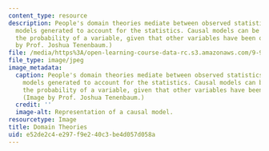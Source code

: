 ```yaml
---
content_type: resource
description: People's domain theories mediate between observed statistics and causal
  models generated to account for the statistics. Causal models can be used to judge
  the probability of a variable, given that other variables have been observed. (Image
  by Prof. Joshua Tenenbaum.)
file: /media/https%3A/open-learning-course-data-rc.s3.amazonaws.com/9-916-a-probability-and-causality-in-human-cognition-spring-2003/e52de2c4e297f9e240c3be4d057d058a_9-916as03.jpg
file_type: image/jpeg
image_metadata:
  caption: People's domain theories mediate between observed statistics and causal
    models generated to account for the statistics. Causal models can be used to judge
    the probability of a variable, given that other variables have been observed.
    (Image by Prof. Joshua Tenenbaum.)
  credit: ''
  image-alt: Representation of a causal model.
resourcetype: Image
title: Domain Theories
uid: e52de2c4-e297-f9e2-40c3-be4d057d058a
---
```

